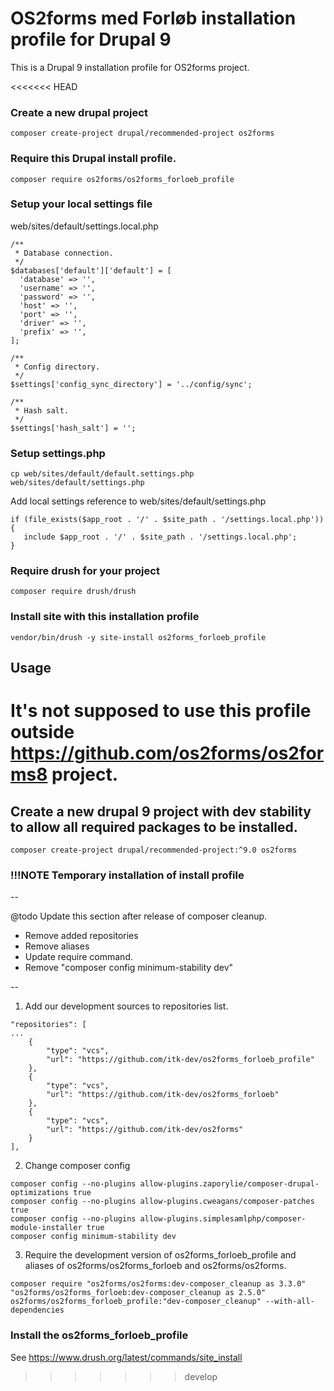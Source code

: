 # OS2forms med Forløb installation profile for Drupal 9

This is a Drupal 9 installation profile for OS2forms project.

<<<<<<< HEAD
### Create a new drupal project
```
composer create-project drupal/recommended-project os2forms
```

### Require this Drupal install profile.
```
composer require os2forms/os2forms_forloeb_profile
```

### Setup your local settings file

web/sites/default/settings.local.php
```
/**
 * Database connection.
 */
$databases['default']['default'] = [
  'database' => '',
  'username' => '',
  'password' => '',
  'host' => '',
  'port' => '',
  'driver' => '',
  'prefix' => '',
];

/**
 * Config directory.
 */
$settings['config_sync_directory'] = '../config/sync';

/**
 * Hash salt.
 */
$settings['hash_salt'] = '';
```

### Setup settings.php
```
cp web/sites/default/default.settings.php web/sites/default/settings.php
```

Add local settings reference to web/sites/default/settings.php
```
if (file_exists($app_root . '/' . $site_path . '/settings.local.php')) {
   include $app_root . '/' . $site_path . '/settings.local.php';
}
```

### Require drush for your project
```
composer require drush/drush
```

### Install site with this installation profile
```
vendor/bin/drush -y site-install os2forms_forloeb_profile
```

## Usage
It's not supposed to use this profile outside https://github.com/os2forms/os2forms8 project.
=======
## Create a new drupal 9 project with dev stability to allow all required packages to be installed.
```
composer create-project drupal/recommended-project:^9.0 os2forms
```

### !!!NOTE Temporary installation of install profile

--

@todo Update this section after release of composer cleanup.
- Remove added repositories
- Remove aliases
- Update require command.
- Remove "composer config minimum-stability dev"

--

1) Add our development sources to repositories list.
```
"repositories": [
...
    {
        "type": "vcs",
        "url": "https://github.com/itk-dev/os2forms_forloeb_profile"
    },
    {
        "type": "vcs",
        "url": "https://github.com/itk-dev/os2forms_forloeb"
    },
    {
        "type": "vcs",
        "url": "https://github.com/itk-dev/os2forms"
    }
],
```

2) Change composer config
```
composer config --no-plugins allow-plugins.zaporylie/composer-drupal-optimizations true
composer config --no-plugins allow-plugins.cweagans/composer-patches true
composer config --no-plugins allow-plugins.simplesamlphp/composer-module-installer true
composer config minimum-stability dev
```

3) Require the development version of os2forms_forloeb_profile and aliases of os2forms/os2forms_forloeb and os2forms/os2forms.
```
composer require "os2forms/os2forms:dev-composer_cleanup as 3.3.0" "os2forms/os2forms_forloeb:dev-composer_cleanup as 2.5.0" os2forms/os2forms_forloeb_profile:"dev-composer_cleanup" --with-all-dependencies
```

### Install the os2forms_forloeb_profile
See https://www.drush.org/latest/commands/site_install
>>>>>>> develop
